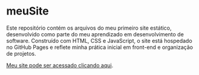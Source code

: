 # meuSite
Este repositório contém os arquivos do meu primeiro site estático, desenvolvido como parte do meu aprendizado em desenvolvimento de software. Construído com HTML, CSS e JavaScript, o site está hospedado no GitHub Pages e reflete minha prática inicial em front-end e organização de projetos.

<div>
<a href="lexmoraes.github.io/meu-Site" target="_blank">Meu site pode ser acessado clicando aqui</a>.
</div>
